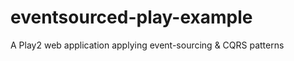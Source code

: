 eventsourced-play-example
=========================

A Play2 web application applying event-sourcing &amp; CQRS patterns